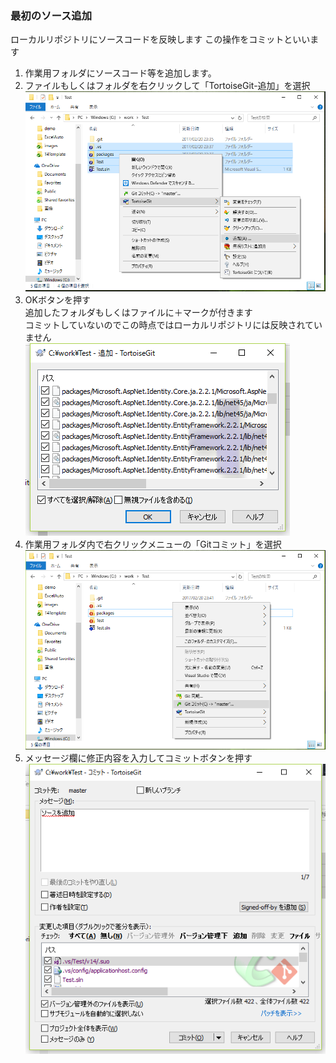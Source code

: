 ### 最初のソース追加

ローカルリポジトリにソースコードを反映します
この操作をコミットといいます

1. 作業用フォルダにソースコード等を追加します。
2. ファイルもしくはフォルダを右クリックして「TortoiseGit-追加」を選択  
![add1](./images/add1.png)  
3. OKボタンを押す  
追加したフォルダもしくはファイルに＋マークが付きます  
コミットしていないのでこの時点ではローカルリポジトリには反映されていません  
![add2](./images/add2.png)  
4. 作業用フォルダ内で右クリックメニューの「Gitコミット」を選択
![commit1](./images/commit1.png)  
5. メッセージ欄に修正内容を入力してコミットボタンを押す  
![commit2](./images/commit2.png)  
